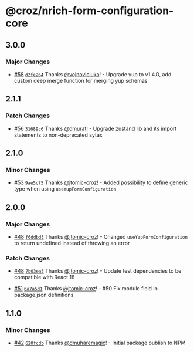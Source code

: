 # @croz/nrich-form-configuration-core

## 3.0.0

### Major Changes

- [#58](https://github.com/croz-ltd/nrich-frontend/pull/58) [`d2fe264`](https://github.com/croz-ltd/nrich-frontend/commit/d2fe264ea846453bda346d218c215f06fc833e78) Thanks [@vojnovicluka](https://github.com/vojnovicluka)! - Upgrade yup to v1.4.0, add custom deep merge function for merging yup schemas

## 2.1.1

### Patch Changes

- [#56](https://github.com/croz-ltd/nrich-frontend/pull/56) [`31689c6`](https://github.com/croz-ltd/nrich-frontend/commit/31689c652bde92ef1a6865e5de9aa4977804412c) Thanks [@dmurat](https://github.com/dmurat)! - Upgrade zustand lib and its import statements to non-deprecated sytax

## 2.1.0

### Minor Changes

- [#53](https://github.com/croz-ltd/nrich-frontend/pull/53) [`9ae5c75`](https://github.com/croz-ltd/nrich-frontend/commit/9ae5c75c92cc694c1d368f541c3aa229dc0d8141) Thanks [@jtomic-croz](https://github.com/jtomic-croz)! - Added possibility to define generic type when using `useYupFormConfiguration`

## 2.0.0

### Major Changes

- [#48](https://github.com/croz-ltd/nrich-frontend/pull/48) [`f6ddbd3`](https://github.com/croz-ltd/nrich-frontend/commit/f6ddbd3fe90340d274ef376b988092e4dc8149d8) Thanks [@jtomic-croz](https://github.com/jtomic-croz)! - Changed `useYupFormConfiguration` to return undefined instead of throwing an error

### Patch Changes

- [#48](https://github.com/croz-ltd/nrich-frontend/pull/48) [`7b03ea3`](https://github.com/croz-ltd/nrich-frontend/commit/7b03ea332ee993ffb0df27cb5c5c0dfea37c16f3) Thanks [@jtomic-croz](https://github.com/jtomic-croz)! - Update test dependencies to be compatible with React 18

- [#51](https://github.com/croz-ltd/nrich-frontend/pull/51) [`6a7a5d1`](https://github.com/croz-ltd/nrich-frontend/commit/6a7a5d145ef2c8888c09569bc4c552f65599fca2) Thanks [@jtomic-croz](https://github.com/jtomic-croz)! - #50 Fix module field in package.json definitions

## 1.1.0

### Minor Changes

- [#42](https://github.com/croz-ltd/nrich-frontend/pull/42) [`620fcdb`](https://github.com/croz-ltd/nrich-frontend/commit/620fcdbe526c8f616547b02785d720e6b0a4f4fd) Thanks [@dmuharemagic](https://github.com/dmuharemagic)! - Initial package publish to NPM
